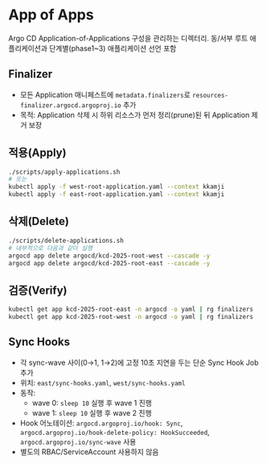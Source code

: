 # App of Apps

Argo CD Application-of-Applications 구성을 관리하는 디렉터리. 동/서부 루트 애플리케이션과 단계별(phase1~3) 애플리케이션 선언 포함

## Finalizer

- 모든 Application 매니페스트에 `metadata.finalizers`로 `resources-finalizer.argocd.argoproj.io` 추가
- 목적: Application 삭제 시 하위 리소스가 먼저 정리(prune)된 뒤 Application 제거 보장

## 적용(Apply)

```bash
./scripts/apply-applications.sh
# 또는
kubectl apply -f west-root-application.yaml --context kkamji
kubectl apply -f east-root-application.yaml --context kkamji
```

## 삭제(Delete)

```bash
./scripts/delete-applications.sh
# 내부적으로 다음과 같이 실행
argocd app delete argocd/kcd-2025-root-west --cascade -y
argocd app delete argocd/kcd-2025-root-east --cascade -y
```

## 검증(Verify)

```bash
kubectl get app kcd-2025-root-east -n argocd -o yaml | rg finalizers
kubectl get app kcd-2025-root-west -n argocd -o yaml | rg finalizers
```

## Sync Hooks

- 각 sync-wave 사이(0→1, 1→2)에 고정 10초 지연을 두는 단순 Sync Hook Job 추가
- 위치: `east/sync-hooks.yaml`, `west/sync-hooks.yaml`
- 동작:
  - wave 0: `sleep 10` 실행 후 wave 1 진행
  - wave 1: `sleep 10` 실행 후 wave 2 진행
- Hook 어노테이션: `argocd.argoproj.io/hook: Sync`, `argocd.argoproj.io/hook-delete-policy: HookSucceeded`, `argocd.argoproj.io/sync-wave` 사용
- 별도의 RBAC/ServiceAccount 사용하지 않음
